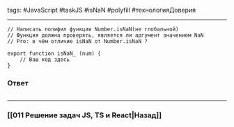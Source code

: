 tags: #JavaScript #taskJS #isNaN #polyfill #технологияДоверия
___

```JS
// Написать полифил функции Number.isNaN(не глобальной)
// Функция должна проверять, является ли аргумент значением NaN
// Pro: в чём отличие isNaN от Number.isNaN ?

export function isNaN_ (num) {
	// Ваш код здесь
}
```

### Ответ

```js

```


___
### [[011 Решение задач JS, TS и React|Назад]]